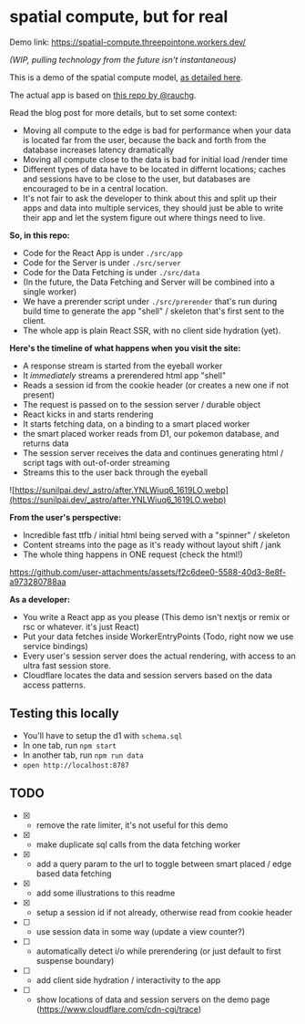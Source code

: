 # spatial compute, but for real

Demo link: https://spatial-compute.threepointone.workers.dev/

_(WIP, pulling technology from the future isn't instantaneous)_

This is a demo of the spatial compute model, [as detailed here](https://sunilpai.dev/posts/spatial-compute/).

The actual app is based on [this repo by @rauchg](https://github.com/rauchg/how-is-this-not-illegal/).

Read the blog post for more details, but to set some context:

- Moving all compute to the edge is bad for performance when your data is located far from the user, because the back and forth from the database increases latency dramatically
- Moving all compute close to the data is bad for initial load /render time
- Different types of data have to be located in differnt locations; caches and sessions have to be close to the user, but databases are encouraged to be in a central location.
- It's not fair to ask the developer to think about this and split up their apps and data into multiple services, they should just be able to write their app and let the system figure out where things need to live.

**So, in this repo:**

- Code for the React App is under `./src/app`
- Code for the Server is under `./src/server`
- Code for the Data Fetching is under `./src/data`
- (In the future, the Data Fetching and Server will be combined into a single worker)
- We have a prerender script under `./src/prerender` that's run during build time to generate the app "shell" / skeleton that's first sent to the client.
- The whole app is plain React SSR, with no client side hydration (yet).

**Here's the timeline of what happens when you visit the site:**

- A response stream is started from the eyeball worker
- It _immediately_ streams a prerendered html app "shell"
- Reads a session id from the cookie header (or creates a new one if not present)
- The request is passed on to the session server / durable object
- React kicks in and starts rendering
- It starts fetching data, on a binding to a smart placed worker
- the smart placed worker reads from D1, our pokemon database, and returns data
- The session server receives the data and continues generating html / script tags with out-of-order streaming
- Streams this to the user back through the eyeball

![https://sunilpai.dev/_astro/after.YNLWiuq6_1619LO.webp](https://sunilpai.dev/_astro/after.YNLWiuq6_1619LO.webp)

**From the user's perspective:**

- Incredible fast ttfb / initial html being served with a "spinner" / skeleton
- Content streams into the page as it's ready without layout shift / jank
- The whole thing happens in ONE request (check the html!)

https://github.com/user-attachments/assets/f2c6dee0-5588-40d3-8e8f-a973280788aa

**As a developer:**

- You write a React app as you please (This demo isn't nextjs or remix or rsc or whatever. it's just React)
- Put your data fetches inside WorkerEntryPoints (Todo, right now we use service bindings)
- Every user's session server does the actual rendering, with access to an ultra fast session store.
- Cloudflare locates the data and session servers based on the data access patterns.

## Testing this locally

- You'll have to setup the d1 with `schema.sql`
- In one tab, run `npm start`
- In another tab, run `npm run data`
- `open http://localhost:8787`

## TODO

- [x] - remove the rate limiter, it's not useful for this demo
- [x] - make duplicate sql calls from the data fetching worker
- [x] - add a query param to the url to toggle between smart placed / edge based data fetching
- [x] - add some illustrations to this readme
- [x] - setup a session id if not already, otherwise read from cookie header
- [ ] - use session data in some way (update a view counter?)
- [ ] - automatically detect i/o while prerendering (or just default to first suspense boundary)
- [ ] - add client side hydration / interactivity to the app
- [ ] - show locations of data and session servers on the demo page (https://www.cloudflare.com/cdn-cgi/trace)
